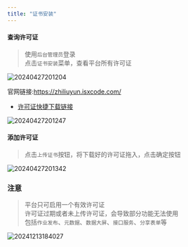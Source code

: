 ```yaml
---
title: "证书安装"
---
```


#### 查询许可证

> 使用`后台管理员`登录   
> 点击`证书安装`菜单，查看平台所有许可证

![20240427201204](https://img.isxcode.com/picgo/20240427201204.png)

官网链接:https://zhiliuyun.isxcode.com/

- [许可证快捷下载链接](https://isxcode.oss-cn-shanghai.aliyuncs.com/zhiliuyun/license.lic)

![20240427201247](https://img.isxcode.com/picgo/20240427201247.png)

#### 添加许可证

> 点击`上传证书`按钮，将下载好的许可证拖入，点击确定按钮

![20240427201342](https://img.isxcode.com/picgo/20240427201342.png)

### 注意

> 平台只可启用一个有效许可证   
> 许可证过期或者未上传许可证，会导致部分功能无法使用   
> 包括`作业发布`、`元数据`、`数据大屏`、`接口服务`、`分享表单`等

![20241213184027](https://img.isxcode.com/picgo/20241213184027.png)
